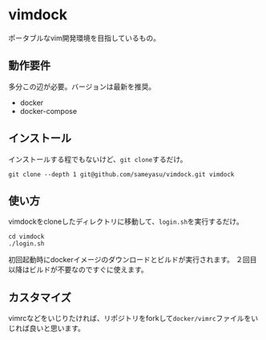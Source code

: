 # vimdock

ポータブルなvim開発環境を目指しているもの。

## 動作要件

多分この辺が必要。バージョンは最新を推奨。

- docker
- docker-compose

## インストール

インストールする程でもないけど、`git clone`するだけ。

```
git clone --depth 1 git@github.com/sameyasu/vimdock.git vimdock
```

## 使い方

vimdockをcloneしたディレクトリに移動して、`login.sh`を実行するだけ。

```
cd vimdock
./login.sh
```

初回起動時にdockerイメージのダウンロードとビルドが実行されます。
２回目以降はビルドが不要なのですぐに使えます。

## カスタマイズ

vimrcなどをいじりたければ、リポジトリをforkして`docker/vimrc`ファイルをいじれば良いと思います。
